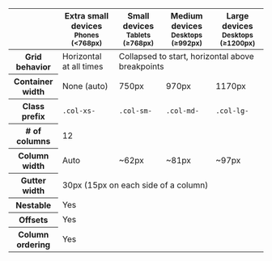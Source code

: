 <div class="table-responsive"> <table class="table table-bordered table-striped"> <thead> <tr> <th></th> <th> Extra small devices <small>Phones (&lt;768px)</small> </th> <th> Small devices <small>Tablets (≥768px)</small> </th> <th> Medium devices <small>Desktops (≥992px)</small> </th> <th> Large devices <small>Desktops (≥1200px)</small> </th> </tr> </thead> <tbody> <tr> <th class="text-nowrap" scope="row">Grid behavior</th> <td>Horizontal at all times</td> <td colspan="3">Collapsed to start, horizontal above breakpoints</td> </tr> <tr> <th class="text-nowrap" scope="row">Container width</th> <td>None (auto)</td> <td>750px</td> <td>970px</td> <td>1170px</td> </tr> <tr> <th class="text-nowrap" scope="row">Class prefix</th> <td><code>.col-xs-</code></td> <td><code>.col-sm-</code></td> <td><code>.col-md-</code></td> <td><code>.col-lg-</code></td> </tr> <tr> <th class="text-nowrap" scope="row"># of columns</th> <td colspan="4">12</td> </tr> <tr> <th class="text-nowrap" scope="row">Column width</th> <td class="text-muted">Auto</td> <td>~62px</td> <td>~81px</td> <td>~97px</td> </tr> <tr> <th class="text-nowrap" scope="row">Gutter width</th> <td colspan="4">30px (15px on each side of a column)</td> </tr> <tr> <th class="text-nowrap" scope="row">Nestable</th> <td colspan="4">Yes</td> </tr> <tr> <th class="text-nowrap" scope="row">Offsets</th> <td colspan="4">Yes</td> </tr> <tr> <th class="text-nowrap" scope="row">Column ordering</th> <td colspan="4">Yes</td> </tr> </tbody> </table> </div>